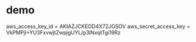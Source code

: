 # demo
aws_access_key_id = AKIAZJCKEOD4X72JGSOV
aws_secret_access_key = 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
